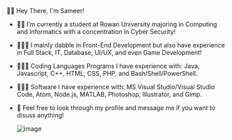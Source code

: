 
👋🏽 Hey There, I'm Sameer!

* ✍🏽 I’m currently a student at Rowan University majoring in Computing and Informatics with a concentration in Cyber Security!

* 🧑🏽‍🔧 I mainly dabble in Front-End Development but also have experience in Full Stack, IT, Database, UI/UX, and even Game Development!

* 👨🏽‍💻 Coding Languages Programs I have experience with: Java, Javascript, C++, HTML, CSS, PHP, and Bash/Shell/PowerShell.

* 👨🏽‍🏫 Software I have experience with: MS Visual Studio/Visual Studio Code, Atom, Node.js, MATLAB, Photoshop, Illustrator, and Gimp.

* 💬 Feel free to look through my profile and message me if you want to disuss anything!


  ![image](https://user-images.githubusercontent.com/51979703/141210625-3439464d-a865-4c1a-b88d-4bc4885fd436.png)
